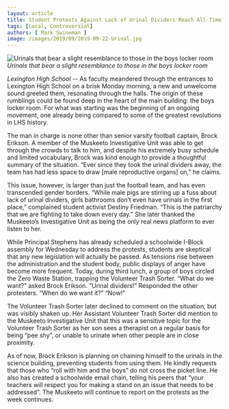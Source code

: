 ```yaml
---
layout: article
title: Student Protests Against Lack of Urinal Dividers Reach All-Time High
tags: [Local, Controversial]
authors: [ Mark Swineman ]
image: /images/2019/09/2019-09-22-Urinal.jpg
---
```

![ *Urinals that bear a slight resemblance to those in the boys locker room* ](/images/2019/09/2019-09-22-Urinals.jpg)
*Urinals that bear a slight resemblance to those in the boys locker room*

*Lexington High School* -- As faculty meandered through the entrances to Lexington High School on a brisk Monday morning, a new and unwelcome sound greeted them, resonating through the halls. The origin of these rumblings could be found deep in the heart of the main building: the boys locker room. For what was starting was the beginning of an ongoing movement, one already being compared to some of the greatest revolutions in LHS history.

The man in charge is none other than senior varsity football captain, Brock Erikson. A member of the Muskeeto Investigative Unit was able to get through the crowds to talk to him, and despite his extremely busy schedule and limited vocabulary, Brock was kind enough to provide a thoughtful summary of the situation. “Ever since they took the urinal dividers away, the team has had less space to draw [male reproductive organs] on,” he claims. 

This issue, however, is larger than just the football team, and has even transcended gender borders. “While male pigs are stirring up a fuss about lack of urinal dividers, girls bathrooms don’t even have urinals in the first place,” complained student activist Destiny Friedman. “This is the patriarchy that we are fighting to take down every day.” She later thanked the Muskeeto’s Investigative Unit as being the only real news platform to ever listen to her.

While Principal Stephens has already scheduled a schoolwide I-Block assembly for Wednesday to address the protests, students are skeptical that any new legislation will actually be passed. As tensions rise between the administration and the student body, public displays of anger have become more frequent. Today, during third lunch, a group of boys circled the Zero Waste Station, trapping the Volunteer Trash Sorter. “What do we want?” asked Brock Erikson. “Urinal dividers!” Responded the other protesters. “When do we want it?” “Now!” 

The Volunteer Trash Sorter later declined to comment on the situation, but was visibly shaken up. Her Assistant Volunteer Trash Sorter did mention to the Muskeeto Investigative Unit that this was a sensitive topic for the Volunteer Trash Sorter as her son sees a therapist on a regular basis for being “pee shy”, or unable to urinate when other people are in close proximity.

As of now, Brock Erikson is planning on chaining himself to the urinals in the science building, preventing students from using them. He kindly requests that those who “roll with him and the boys” do not cross the picket line. He also has created a schoolwide email chain, telling his peers that “your teachers will respect you for making a stand on an issue that needs to be addressed”. The Muskeeto will continue to report on the protests as the week continues. 





